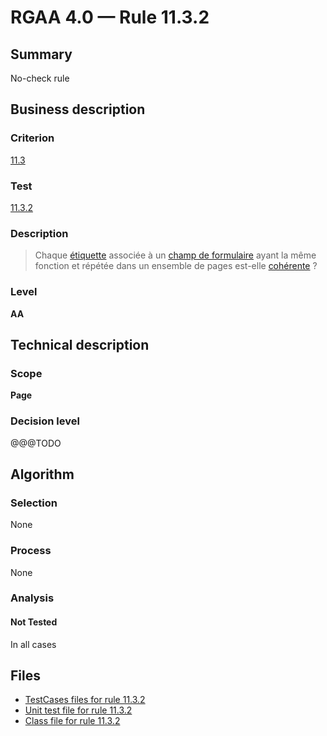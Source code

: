 # RGAA 4.0 — Rule 11.3.2

## Summary

No-check rule

## Business description

### Criterion

[11.3](https://www.numerique.gouv.fr/publications/rgaa-accessibilite/methode/criteres/#crit-11-3)

### Test

[11.3.2](https://www.numerique.gouv.fr/publications/rgaa-accessibilite/methode/criteres/#test-11-3-2)

### Description

> Chaque [étiquette](https://www.numerique.gouv.fr/publications/rgaa-accessibilite/methode/glossaire/#etiquette-de-champ-de-formulaire) associée à un [champ de formulaire](https://www.numerique.gouv.fr/publications/rgaa-accessibilite/methode/glossaire/#champ-de-saisie-de-formulaire) ayant la même fonction et répétée dans un ensemble de pages est-elle [cohérente](https://www.numerique.gouv.fr/publications/rgaa-accessibilite/methode/glossaire/#etiquettes-coherentes) ?

### Level

**AA**


## Technical description

### Scope

**Page**

### Decision level

@@@TODO


## Algorithm

### Selection

None

### Process

None

### Analysis

#### Not Tested

In all cases


## Files

- [TestCases files for rule 11.3.2](https://gitlab.com/asqatasun/Asqatasun/-/tree/master/rules/rules-rgaa4.0/src/test/resources/testcases/rgaa40/Rgaa40Rule110302/)
- [Unit test file for rule 11.3.2](https://gitlab.com/asqatasun/Asqatasun/-/blob/master/rules/rules-rgaa4.0/src/test/java/org/asqatasun/rules/rgaa40/Rgaa40Rule110302Test.java)
- [Class file for rule 11.3.2](https://gitlab.com/asqatasun/Asqatasun/-/blob/master/rules/rules-rgaa4.0/src/main/java/org/asqatasun/rules/rgaa40/Rgaa40Rule110302.java)


